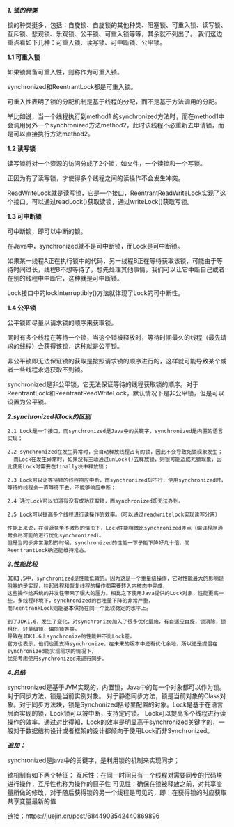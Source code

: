 ***1. 锁的种类***

锁的种类挺多，包括：自旋锁、自旋锁的其他种类、阻塞锁、可重入锁、读写锁、互斥锁、悲观锁、乐观锁、公平锁、可重入锁等等，其余就不列出了。
我们这边重点看如下几种：可重入锁、读写锁、可中断锁、公平锁。

**1.1 可重入锁**

如果锁具备可重入性，则称作为可重入锁。

synchronized和ReentrantLock都是可重入锁。

可重入性表明了锁的分配机制是基于线程的分配，而不是基于方法调用的分配。

举比如说，当一个线程执行到method1 的synchronized方法时，而在method1中会调用另外一个synchronized方法method2，此时该线程不必重新去申请锁，而是可以直接执行方法method2。

**1.2 读写锁**

读写锁将对一个资源的访问分成了2个锁，如文件，一个读锁和一个写锁。

正因为有了读写锁，才使得多个线程之间的读操作不会发生冲突。

ReadWriteLock就是读写锁，它是一个接口，ReentrantReadWriteLock实现了这个接口。可以通过readLock()获取读锁，通过writeLock()获取写锁。

**1.3 可中断锁**

可中断锁，即可以中断的锁。

在Java中，synchronized就不是可中断锁，而Lock是可中断锁。

如果某一线程A正在执行锁中的代码，另一线程B正在等待获取该锁，可能由于等待时间过长，线程B不想等待了，想先处理其他事情，我们可以让它中断自己或者在别的线程中中断它，这种就是可中断锁。

Lock接口中的lockInterruptibly()方法就体现了Lock的可中断性。

**1.4 公平锁**

公平锁即尽量以请求锁的顺序来获取锁。

同时有多个线程在等待一个锁，当这个锁被释放时，等待时间最久的线程（最先请求的线程）会获得该锁，这种就是公平锁。

非公平锁即无法保证锁的获取是按照请求锁的顺序进行的，这样就可能导致某个或者一些线程永远获取不到锁。

synchronized是非公平锁，它无法保证等待的线程获取锁的顺序。对于ReentrantLock和ReentrantReadWriteLock，默认情况下是非公平锁，但是可以设置为公平锁。


***2.synchronized和lock的区别***

    2.1 Lock是一个接口，而synchronized是Java中的关键字，synchronized是内置的语言实现；

    2.2 synchronized在发生异常时，会自动释放线程占有的锁，因此不会导致死锁现象发生；
      而Lock在发生异常时，如果没有主动通过unLock()去释放锁，则很可能造成死锁现象，因此使用Lock时需要在finally块中释放锁；

    2.3 Lock可以让等待锁的线程响应中断，而synchronized却不行，使用synchronized时，等待的线程会一直等待下去，不能够响应中断；

    2.4 通过Lock可以知道有没有成功获取锁，而synchronized却无法办到。

    2.5 Lock可以提高多个线程进行读操作的效率。（可以通过readwritelock实现读写分离）

    性能上来说，在资源竞争不激烈的情形下，Lock性能稍微比synchronized差点（编译程序通常会尽可能的进行优化synchronized）。
    但是当同步非常激烈的时候，synchronized的性能一下子能下降好几十倍。而ReentrantLock确还能维持常态。

***3.性能比较***

    JDK1.5中，synchronized是性能低效的。因为这是一个重量级操作，它对性能最大的影响是阻塞的是实现，挂起线程和恢复线程的操作都需要转入内核态中完成，
    这些操作给系统的并发性带来了很大的压力。相比之下使用Java提供的Lock对象，性能更高一些。多线程环境下，synchronized的吞吐量下降的非常严重，
    而ReentrankLock则能基本保持在同一个比较稳定的水平上。

    到了JDK1.6，发生了变化，对synchronize加入了很多优化措施，有自适应自旋，锁消除，锁粗化，轻量级锁，偏向锁等等。
    导致在JDK1.6上synchronize的性能并不比Lock差。
    官方也表示，他们也更支持synchronize，在未来的版本中还有优化余地，所以还是提倡在synchronized能实现需求的情况下，
    优先考虑使用synchronized来进行同步。

***4.总结***

synchronized是基于JVM实现的，内置锁，Java中的每一个对象都可以作为锁。对于同步方法，锁是当前实例对象。
对于静态同步方法，锁是当前对象的Class对象。对于同步方法块，锁是Synchonized括号里配置的对象。Lock是基于在语言层面实现的锁，Lock锁可以被中断，支持定时锁。
Lock可以提高多个线程进行读操作的效率。通过对比得知，Lock的效率是明显高于synchronized关键字的，一般对于数据结构设计或者框架的设计都倾向于使用Lock而非Synchronized。

***追加：***

synchronized是java中的关键字，是利用锁的机制来实现同步；

锁机制有如下两个特征：
    互斥性：在同一时间只有一个线程对需要同步的代码块进行操作，互斥性也称为操作的原子性
    可见性：确保在锁被释放之前，对共享变量所做的修改，对于随后获得锁的另一个线程是可见的，即：在获得锁的时应获取共享变量最新的值

链接：https://juejin.cn/post/6844903542440869896

